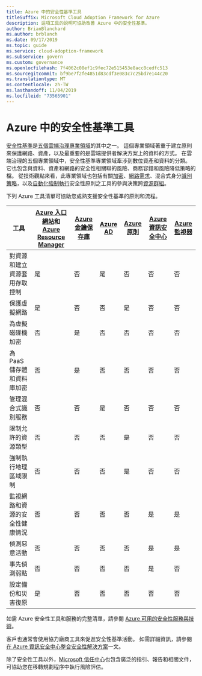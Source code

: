 ```yaml
---
title: Azure 中的安全性基準工具
titleSuffix: Microsoft Cloud Adoption Framework for Azure
description: 這項工具的說明可協助改善 Azure 中的安全性基準。
author: BrianBlanchard
ms.author: brblanch
ms.date: 09/17/2019
ms.topic: guide
ms.service: cloud-adoption-framework
ms.subservice: govern
ms.custom: governance
ms.openlocfilehash: 7f4062c08ef1c9fec72e515453e8acc8cedfc513
ms.sourcegitcommit: bf9be7f2fe4851d83cdf3e083c7c25bd7e144c20
ms.translationtype: MT
ms.contentlocale: zh-TW
ms.lasthandoff: 11/04/2019
ms.locfileid: "73565901"
---
```

# <a name="security-baseline-tools-in-azure"></a>Azure 中的安全性基準工具

[安全性基準](./index.md)是[五個雲端治理專業領域](../governance-disciplines.md)的其中之一。 這個專業領域著重于建立原則來保護網路、資產，以及最重要的是雲端提供者解決方案上的資料的方式。 在雲端治理的五個專業領域中，安全性基準專業領域牽涉到數位資產和資料的分類。 它也包含與資料、資產和網路的安全性相關聯的風險、商務容錯和風險降低策略的檔。 從技術觀點來看，此專業領域也包括有關[加密](../../decision-guides/encryption/index.md)、[網路需求](../../decision-guides/software-defined-network/index.md)、混合式身分[識別策略](../../decision-guides/identity/index.md)，以及[自動化強制執行](../../decision-guides/policy-enforcement/index.md)安全性原則之工具的參與決策跨[資源群組](../../decision-guides/resource-consistency/index.md)。

下列 Azure 工具清單可協助您成熟支援安全性基準的原則和流程。

| 工具 | [Azure 入口網站](https://azure.microsoft.com/features/azure-portal)和[Azure Resource Manager](https://docs.microsoft.com/azure/azure-resource-manager/resource-group-overview)  | [Azure 金鑰保存庫](https://docs.microsoft.com/azure/key-vault)  | [Azure AD](https://docs.microsoft.com/azure/active-directory/fundamentals/active-directory-whatis) | [Azure 原則](https://docs.microsoft.com/azure/governance/policy/overview) | [Azure 資訊安全中心](https://docs.microsoft.com/azure/security-center/security-center-intro) | [Azure 監視器](https://docs.microsoft.com/azure/azure-monitor/overview) |
|------------------------------------------------------------|---------------------------------|-----------------|----------|--------------|-----------------------|---------------|
| 對資源和建立資源套用存取控制   | 是                             | 否              | 是      | 否           | 否                    | 否            |
| 保護虛擬網路                                    | 是                             | 否              | 否       | 是          | 否                    | 否            |
| 為虛擬磁碟機加密                                     | 否                              | 是             | 否       | 否           | 否                    | 否            |
| 為 PaaS 儲存體和資料庫加密                         | 否                              | 是             | 否       | 否           | 否                    | 否            |
| 管理混合式識別服務                            | 否                              | 否              | 是      | 否           | 否                    | 否            |
| 限制允許的資源類型                         | 否                              | 否              | 否       | 是          | 否                    | 否            |
| 強制執行地理區域限制                          | 否                              | 否              | 否       | 是          | 否                    | 否            |
| 監視網路和資源的安全性健康情況          | 否                              | 否              | 否       | 否           | 是                   | 是           |
| 偵測惡意活動                                  | 否                              | 否              | 否       | 否           | 是                   | 是           |
| 事先偵測弱點                        | 否                              | 否              | 否       | 否           | 是                   | 否            |
| 設定備份和災害復原                     | 是                             | 否              | 否       | 否           | 否                    | 否            |

如需 Azure 安全性工具和服務的完整清單，請參閱 [Azure 可用的安全性服務與技術](https://docs.microsoft.com/azure/security/azure-security-services-technologies)。

客戶也通常會使用協力廠商工具來促進安全性基準活動。 如需詳細資訊，請參閱[在 Azure 資訊安全中心整合安全性解決方案](https://docs.microsoft.com/azure/security-center/security-center-partner-integration)一文。

除了安全性工具以外，[Microsoft 信任中心](https://www.microsoft.com/trustcenter/guidance/risk-assessment)也包含廣泛的指引、報告和相關文件，可協助您在移轉規劃程序中執行風險評估。
